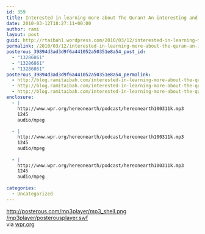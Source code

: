 ```yaml
---
id: 359
title: Interested in learning more about The Quran? An interesting and accurate English discussion on Wisconson Public Radio
date: 2010-03-12T18:27:11+00:00
author: rami
layout: post
guid: http://rtaibah1.wordpress.com/2010/03/12/interested-in-learning-more-about-the-quran-an-interesting-and-accurate-english-discussion-on-wisconson-public-radio
permalink: /2010/03/12/interested-in-learning-more-about-the-quran-an-interesting-and-accurate-english-discussion-on-wisconson-public-radio/
posterous_39894d3ad3d9f6a441052a50351e8a54_post_id:
  - "13286861"
  - "13286861"
  - "13286861"
posterous_39894d3ad3d9f6a441052a50351e8a54_permalink:
  - http://blog.ramitaibah.com/interested-in-learning-more-about-the-quran-a
  - http://blog.ramitaibah.com/interested-in-learning-more-about-the-quran-a
  - http://blog.ramitaibah.com/interested-in-learning-more-about-the-quran-a
enclosure:
  - |
    http://www.wpr.org/hereonearth/podcast/hereonearth100311k.mp3
    1245
    audio/mpeg
    
  - |
    http://www.wpr.org/hereonearth/podcast/hereonearth100311k.mp3
    1245
    audio/mpeg
    
  - |
    http://www.wpr.org/hereonearth/podcast/hereonearth100311k.mp3
    1245
    audio/mpeg
    
categories:
  - Uncategorized
---
```

<div class="posterous_bookmarklet_entry">
  <div>
    <a href="http://posterous.com/mp3player/mp3_shell.png">http://posterous.com/mp3player/mp3_shell.png</a>
  </div>
  
  <div>
    <a href="/mp3player/posterousplayer.swf">/mp3player/posterousplayer.swf</a>
  </div>
  
  <div class="posterous_quote_citation">
    via <a href="http://www.wpr.org/hereonearth/podcast/hereonearth100311k.mp3">wpr.org</a>
  </div></p>
</div>